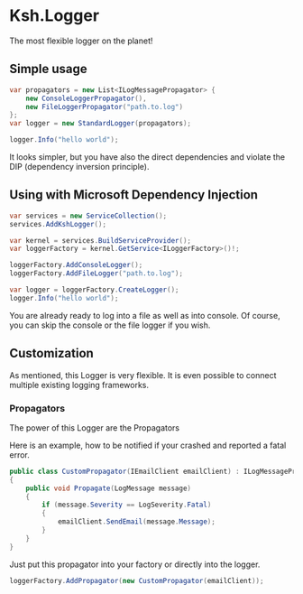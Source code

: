 # Ksh.Logger

The most flexible logger on the planet!

## Simple  usage

`````csharp
var propagators = new List<ILogMessagePropagator> {
    new ConsoleLoggerPropagator(),
    new FileLoggerPropagator("path.to.log")
};
var logger = new StandardLogger(propagators);

logger.Info("hello world");
`````

It looks simpler, but you have also the direct dependencies and violate the DIP (dependency inversion principle).



## Using with Microsoft Dependency Injection

`````csharp
var services = new ServiceCollection();
services.AddKshLogger();

var kernel = services.BuildServiceProvider();
var loggerFactory = kernel.GetService<ILoggerFactory>()!;

loggerFactory.AddConsoleLogger();
loggerFactory.AddFileLogger("path.to.log");

var logger = loggerFactory.CreateLogger();
logger.Info("hello world");
`````
You are already ready to log into a file as well as into console. Of course, you can skip the console or the file 
logger if you wish.

## Customization

As mentioned, this Logger is very flexible. It is even possible to connect multiple existing logging frameworks. 

### Propagators

The power of this Logger are the Propagators 

Here is an example, how to be notified if your crashed and reported a fatal error.

`````csharp
public class CustomPropagator(IEmailClient emailClient) : ILogMessagePropagator
{
    public void Propagate(LogMessage message)
    {
        if (message.Severity == LogSeverity.Fatal)
        {
            emailClient.SendEmail(message.Message);
        }
    }
}
`````

Just put this propagator into your factory or directly into the logger.
`````csharp
loggerFactory.AddPropagator(new CustomPropagator(emailClient));
`````